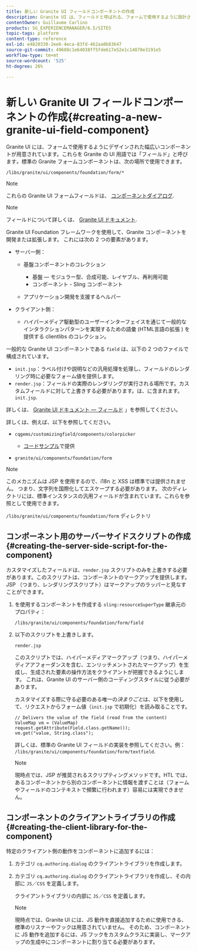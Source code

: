 ```yaml
---
title: 新しい Granite UI フィールドコンポーネントの作成
description: Granite UI は、フィールドと呼ばれる、フォームで使用するように設計された様々なコンポーネントを提供します
contentOwner: Guillaume Carlino
products: SG_EXPERIENCEMANAGER/6.5/SITES
topic-tags: platform
content-type: reference
exl-id: e4820330-2ee6-4eca-83fd-462aa0b83647
source-git-commit: 49688c1e64038ff5fde617e52e1c14878e3191e5
workflow-type: tm+mt
source-wordcount: '525'
ht-degree: 26%

---
```


# 新しい Granite UI フィールドコンポーネントの作成{#creating-a-new-granite-ui-field-component}

Granite UI には、フォームで使用するようにデザインされた幅広いコンポーネントが用意されています。これらを Granite の UI 用語では「フィールド」と呼びます&#x200B;*。*&#x200B;標準の Granite フォームコンポーネントは、次の場所で使用できます。

`/libs/granite/ui/components/foundation/form/*`

>[!NOTE]
>
>これらの Granite UI フォームフィールドは、 [コンポーネントダイアログ](/help/sites-developing/developing-components.md).

>[!NOTE]
>
>フィールドについて詳しくは、 [Granite UI ドキュメント](https://developer.adobe.com/experience-manager/reference-materials/6-5/granite-ui/api/jcr_root/libs/granite/ui/index.html).

Granite UI Foundation フレームワークを使用して、Granite コンポーネントを開発または拡張します。 これには次の 2 つの要素があります。

* サーバー側：

   * 基盤コンポーネントのコレクション

      * 基盤 — モジュラー型、合成可能、レイヤブル、再利用可能
      * コンポーネント - Sling コンポーネント

   * アプリケーション開発を支援するヘルパー

* クライアント側：

   * ハイパーメディア駆動型のユーザーインターフェイスを通じて一般的なインタラクションパターンを実現するための語彙 (HTML言語の拡張 ) を提供する clientlibs のコレクション。

一般的な Granite UI コンポーネントである `field` は、以下の 2 つのファイルで構成されています。

* `init.jsp`：ラベル付けや説明などの汎用処理を処理し、フィールドのレンダリング時に必要なフォーム値を提供します。
* `render.jsp`：フィールドの実際のレンダリングが実行される場所です。カスタムフィールドに対して上書きする必要があります。は、に含まれます。 `init.jsp`.

詳しくは、 [Granite UI ドキュメント — フィールド](https://developer.adobe.com/experience-manager/reference-materials/6-5/granite-ui/api/jcr_root/libs/granite/ui/components/foundation/form/field/index.html) 」を参照してください。

詳しくは、例えば、以下を参照してください。

* `cqgems/customizingfield/components/colorpicker`

   * [コードサンプル](/help/sites-developing/developing-components-samples.md#code-sample-how-to-customize-dialog-fields)で提供

* `granite/ui/components/foundation/form`

>[!NOTE]
>
>このメカニズムは JSP を使用するので、i18n と XSS は標準では提供されません。 つまり、文字列を国際化してエスケープする必要があります。 次のディレクトリには、標準インスタンスの汎用フィールドが含まれています。これらを参照として使用できます。
>
>`/libs/granite/ui/components/foundation/form` ディレクトリ

## コンポーネント用のサーバーサイドスクリプトの作成 {#creating-the-server-side-script-for-the-component}

カスタマイズしたフィールドは、`render.jsp` スクリプトのみを上書きする必要があります。このスクリプトは、コンポーネントのマークアップを提供します。JSP （つまり、レンダリングスクリプト）はマークアップのラッパーと見なすことができます。

1. を使用するコンポーネントを作成する `sling:resourceSuperType` 継承元のプロパティ：

   `/libs/granite/ui/components/foundation/form/field`

1. 以下のスクリプトを上書きします。

   `render.jsp`

   このスクリプトでは、ハイパーメディアマークアップ（つまり、ハイパーメディアアフォーダンスを含む、エンリッチメントされたマークアップ）を生成し、生成された要素の操作方法をクライアントが把握できるようにします。 これは、Granite UI のサーバー側のコーディングスタイルに従う必要があります。

   カスタマイズする際に守る必要のある唯一の&#x200B;*決まりごと*&#x200B;は、以下を使用して、リクエストからフォーム値（`init.jsp` で初期化）を読み取ることです。

   ```
   // Delivers the value of the field (read from the content)
   ValueMap vm = (ValueMap) request.getAttribute(Field.class.getName());
   vm.get("value, String.class");
   ```

   詳しくは、標準の Granite UI フィールドの実装を参照してください。例： `/libs/granite/ui/components/foundation/form/textfield`.

   >[!NOTE]
   >
   >現時点では、JSP が推奨されるスクリプティングメソッドです。HTL では、あるコンポーネントから別のコンポーネントに情報を渡すことは（フォームやフィールドのコンテキストで頻繁に行われます）容易には実現できません。

## コンポーネントのクライアントライブラリの作成 {#creating-the-client-library-for-the-component}

特定のクライアント側の動作をコンポーネントに追加するには：

1. カテゴリ `cq.authoring.dialog` のクライアントライブラリを作成します。
1. カテゴリ `cq.authoring.dialog` のクライアントライブラリを作成し、その内部に `JS`／`CSS` を定義します。

   クライアントライブラリの内部に `JS`／`CSS` を定義します。

   >[!NOTE]
   >
   >現時点では、Granite UI には、JS 動作を直接追加するために使用できる、標準のリスナーやフックは用意されていません。 そのため、コンポーネントに JS 動作を追加するには、JS フックをカスタムクラスに実装し、マークアップの生成中にコンポーネントに割り当てる必要があります。
